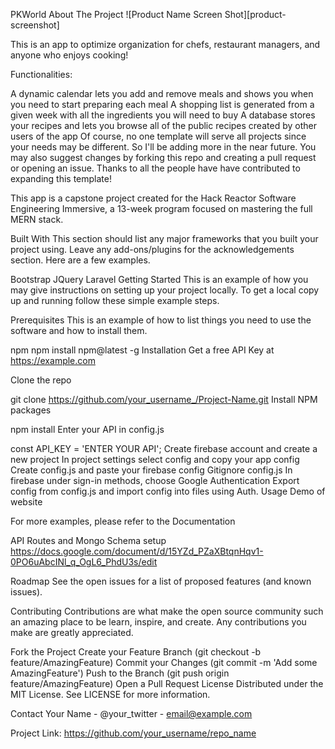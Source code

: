 PKWorld
About The Project
![Product Name Screen Shot][product-screenshot]

This is an app to optimize organization for chefs, restaurant managers, and anyone who enjoys cooking!

Functionalities:

A dynamic calendar lets you add and remove meals and shows you when you need to start preparing each meal
A shopping list is generated from a given week with all the ingredients you will need to buy
A database stores your recipes and lets you browse all of the public recipes created by other users of the app
Of course, no one template will serve all projects since your needs may be different. So I'll be adding more in the near future. You may also suggest changes by forking this repo and creating a pull request or opening an issue. Thanks to all the people have have contributed to expanding this template!

This app is a capstone project created for the Hack Reactor Software Engineering Immersive, a 13-week program focused on mastering the full MERN stack.

Built With
This section should list any major frameworks that you built your project using. Leave any add-ons/plugins for the acknowledgements section. Here are a few examples.

Bootstrap
JQuery
Laravel
Getting Started
This is an example of how you may give instructions on setting up your project locally. To get a local copy up and running follow these simple example steps.

Prerequisites
This is an example of how to list things you need to use the software and how to install them.

npm
npm install npm@latest -g
Installation
Get a free API Key at https://example.com

Clone the repo

git clone https://github.com/your_username_/Project-Name.git
Install NPM packages

npm install
Enter your API in config.js

const API_KEY = 'ENTER YOUR API';
Create firebase account and create a new project
In project settings select config and copy your app config
Create config.js and paste your firebase config
Gitignore config.js
In firebase under sign-in methods, choose Google Authentication
Export config from config.js and import config into files using Auth.
Usage
Demo of website

For more examples, please refer to the Documentation

API Routes and Mongo Schema setup https://docs.google.com/document/d/15YZd_PZaXBtqnHqv1-0PO6uAbcINl_q_OgL6_PhdU3s/edit

Roadmap
See the open issues for a list of proposed features (and known issues).

Contributing
Contributions are what make the open source community such an amazing place to be learn, inspire, and create. Any contributions you make are greatly appreciated.

Fork the Project
Create your Feature Branch (git checkout -b feature/AmazingFeature)
Commit your Changes (git commit -m 'Add some AmazingFeature')
Push to the Branch (git push origin feature/AmazingFeature)
Open a Pull Request
License
Distributed under the MIT License. See LICENSE for more information.

Contact
Your Name - @your_twitter - email@example.com

Project Link: https://github.com/your_username/repo_name